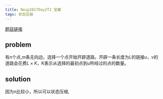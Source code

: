 ```yaml
---
title: Noip2017Day2T2 宝藏
tags: 状态压缩
---
```



[ 题目链接](https://www.luogu.org/problem/P3959)

## problem

有$n$个点,$m$条无向边，选择一个点开始开辟道路。开辟一条长度为$L$的链接$u，v$的道路会花费$L \times K$，K表示从选择的最初点到$u$所经过的点的数量。

## solution

因为n比较小，所以可以状态压缩,